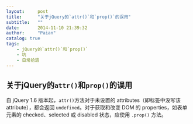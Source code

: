 ```yaml
---
layout:     post
title:      "关于jQuery的`attr()`和`prop()`的误用"
subtitle:   ""
date:       2014-11-10 21:39:32
author:     "Paian"
catalog: true
tags:
    - jQuery的`attr()`和`prop()`
    - 坑
    - 日常拾遗
---
```


## 关于jQuery的`attr()`和`prop()`的误用

自 jQuery 1.6 版本起，`attr()`方法对于未设置的 attributes（即标签中没写该 attribute），都会返回 `undefined`。对于获取和改变 DOM 的 properties，如表单元素的 checked、selected 或 disabled 状态，应使用 `.prop()` 方法。

